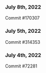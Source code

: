 ### July 8th, 2022

Commit #170307

### July 5th, 2022

Commit #314353


### July 4th, 2022

Commit #72281
